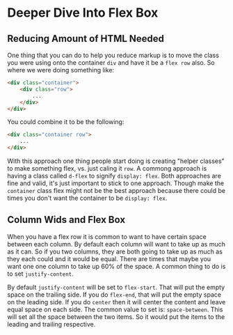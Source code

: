 # Deeper Dive Into Flex Box

## Reducing Amount of HTML Needed

One thing that you can do to help you reduce markup is to move the class you were using onto the container `div` and have it be a `flex row` also. So where we were doing something like:

```html
<div class="container">
    <div class="row">
        ...
    </div>
</div>
```

You could combine it to be the following:

```html
<div class="container row">
    ...
</div>
```

With this approach one thing people start doing is creating "helper classes" to make something flex, vs. just caling it `row`. A commong approach is having a class called `d-flex` to signify `display: flex`.  Both approaches are fine and valid, it's just important to stick to one approach. Though make the `container` class flex might not be the best approach because there could be times you don't want the container to be `display: flex`.

## Column Wids and Flex Box

When you have a flex row it is common to want to have certain space between each column. By default each column will want to take up as much as it can. So if you two columns, they are both going to take up as much as they each could and it would be equal. There are times that maybe you want one one column to take up 60%  of the space. A common thing to do is to set `justify-content`.

By default `justify-content` will be set to `flex-start`. That will put the empty space on the trailing side. If you do `flex-end`, that will put the empty space on the leading side. If you do `center` then it will center the content and leave equal space on each side. The common value to set is: `space-between`. This will set all the space between the two items. So it would put the items to the leading and trailing respective.

